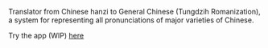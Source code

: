 Translator from Chinese hanzi to General Chinese (Tungdzih Romanization), a system for representing all pronunciations of major varieties of Chinese.

Try the app (WIP) [here](https://ephemeral-sunburst-760198.netlify.app/)
